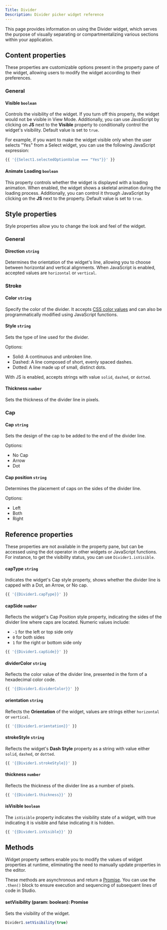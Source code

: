 ```yaml
---
Title: Divider
Description: Divider picker widget reference
---
```


<!--
README

For guidance on how to write documenation, see https://dev.stage.spread.ai/docs/contributor/guide.html. Contact Documentation when this document is ready for review.
-->

This page provides information on using the Divider widget, which serves the purpose of visually separating or compartmentalizing various sections within your application.

## Content properties

These properties are customizable options present in the property pane of the widget, allowing users to modify the widget according to their preferences.

### General

#### Visible `boolean`

Controls the visibility of the widget. If you turn off this property, the widget would not be visible in View Mode. Additionally, you can use JavaScript by clicking on **JS** next to the **Visible** property to conditionally control the widget's visibility. Default value is set to `true`.

For example, if you want to make the widget visible only when the user selects "Yes" from a Select widget, you can use the following JavaScript expression:

```js
{{ '{{Select1.selectedOptionValue === "Yes"}}' }}
```

#### Animate Loading `boolean`

This property controls whether the widget is displayed with a loading animation. When enabled, the widget shows a skeletal animation during the loading process. Additionally, you can control it through JavaScript by clicking on the **JS** next to the property. Default value is set to `true`.

## Style properties

Style properties allow you to change the look and feel of the widget.

### General

#### Direction `string`

Determines the orientation of the widget's line, allowing you to choose between horizontal and vertical alignments. When JavaScript is enabled, accepted values are `horizontal` or `vertical`.

### Stroke

#### Color `string`

Specify the color of the divider. It accepts [CSS color values](https://developer.mozilla.org/en-US/docs/Web/CSS/color) and can also be programmatically modified using JavaScript functions.

#### Style `string`

Sets the type of line used for the divider.

Options:

* Solid: A continuous and unbroken line.
* Dashed: A line composed of short, evenly spaced dashes.
* Dotted: A line made up of small, distinct dots.

With JS is enabled, accepts strings with value `solid`, `dashed`, or `dotted`.

#### Thickness `number`

Sets the thickness of the divider line in pixels.

### Cap

#### Cap `string`

Sets the design of the cap to be added to the end of the divider line.

Options:

* No Cap
* Arrow
* Dot

#### Cap position `string`

Determines the placement of caps on the sides of the divider line.

Options:

* Left
* Both
* Right

## Reference properties

These properties are not available in the property pane, but can be accessed using the dot operator in other widgets or JavaScript functions. For instance, to get the visibility status, you can use `Divider1.isVisible`.

#### capType `string`

Indicates the widget's Cap style property, shows whether the divider line is capped with a Dot, an Arrow, or No cap.

```js
{{ '{{Divider1.capType}}' }}
```

#### capSide `number`

Reflects the widget's Cap Position style property, indicating the sides of the divider line where caps are located. Numeric values include:

* `-1` for the left or top side only
* `0` for both sides
* `1` for the right or bottom side only

```js
{{ '{{Divider1.capSide}}' }}
```

#### dividerColor `string`

Reflects the color value of the divider line, presented in the form of a hexadecimal color code.

```js
{{ '{{Divider1.dividerColor}}' }}
```

#### orientation `string`

Reflects the **Orientation** of the widget, values are strings either `horizontal` or `vertical`.

```js
{{ '{{Divider1.orientation}}' }}
```

#### strokeStyle `string`

Reflects the widget's **Dash Style** property as a string with value either `solid`, `dashed`, or `dotted`.

```js
{{ '{{Divider1.strokeStyle}}' }}
```

#### thickness `number`

Reflects the thickness of the divider line as a number of pixels.

```js
{{ '{{Divider1.thickness}}' }}
```

#### isVisible `boolean`

The `isVisible` property indicates the visibility state of a widget, with true indicating it is visible and false indicating it is hidden.

```js
{{ '{{Divider1.isVisible}}' }}
```

## Methods

Widget property setters enable you to modify the values of widget properties at runtime, eliminating the need to manually update properties in the editor.

These methods are asynchronous and return a [Promise](/writing-code-in-studio/using-js-promises.md). You can use the `.then()` block to ensure execution and sequencing of subsequent lines of code in Studio.

#### setVisibility (param: boolean): Promise

Sets the visibility of the widget.

```js
Divider1.setVisibility(true)
```
